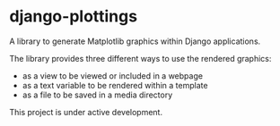 # django-plottings

A library to generate Matplotlib graphics within Django applications.

The library provides three different ways to use the rendered graphics: 

 - as a view to be viewed or included in a webpage
 - as a text variable to be rendered within a template 
 - as a file to be saved in a media directory

This project is under active development.
